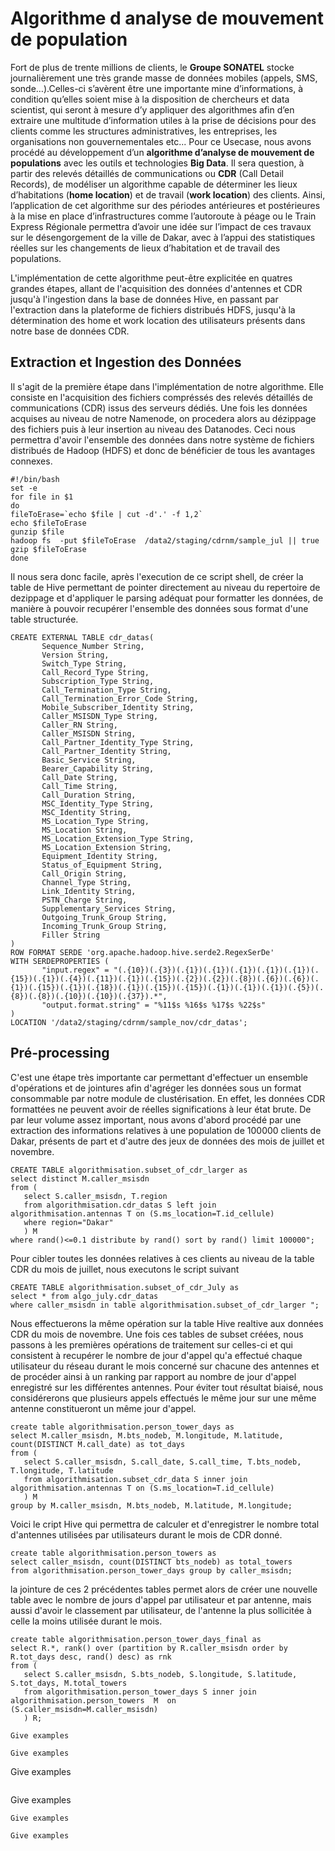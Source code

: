 # Algorithme d analyse de mouvement de population

Fort de plus de trente millions de clients, le **Groupe SONATEL** stocke journalièrement une très grande masse de données mobiles (appels, SMS, sonde…).Celles-ci s’avèrent être une importante mine d’informations, à condition qu’elles soient mise à la disposition de chercheurs et data scientist, qui seront à mesure d’y appliquer des algorithmes afin d’en extraire une multitude d’information utiles à la prise de décisions pour des clients comme les structures administratives, les entreprises, les organisations non gouvernementales etc... 
Pour ce Usecase, nous avons procédé  au développement d’un **algorithme d’analyse de mouvement de populations** avec les outils et technologies **Big Data**. Il sera question, à partir des relevés détaillés de communications ou **CDR** (Call Detail Records), de modéliser un algorithme capable de déterminer les lieux d’habitations (**home location**) et de travail (**work location**) des clients. Ainsi, l’application de cet algorithme sur des périodes antérieures et postérieures à la mise en place d’infrastructures comme l’autoroute à péage ou le Train Express Régionale permettra d’avoir une idée sur l’impact de ces travaux sur le désengorgement de la ville de Dakar, avec à l’appui des statistiques réelles sur les changements de lieux d’habitation et de travail des populations.

L'implémentation de cette algorithme peut-être explicitée en quatres grandes étapes, allant de l'acquisition des données d'antennes et CDR jusqu'à l'ingestion dans la base de données Hive, en passant par l'extraction dans la plateforme de fichiers distribués HDFS, jusqu'à la détermination des home et work location des utilisateurs présents dans notre base de données CDR.

## Extraction et Ingestion des Données
 Il s'agit de la première étape dans l'implémentation de notre algorithme. Elle consiste en l'acquisition des fichiers compréssés des relevés détaillés de communications (CDR) issus des serveurs dédiés. Une fois les données acquises au niveau de notre Namenode, on procedera alors au dézippage des fichiers puis à leur insertion au niveau des Datanodes. Ceci nous permettra d'avoir l'ensemble des données dans notre système de fichiers distribués de Hadoop (HDFS) et donc de bénéficier de tous les avantages connexes. 
 ```
#!/bin/bash
set -e
for file in $1
do 
 fileToErase=`echo $file | cut -d'.' -f 1,2`
 echo $fileToErase
 gunzip $file 
 hadoop fs  -put $fileToErase  /data2/staging/cdrnm/sample_jul || true 
 gzip $fileToErase 
done
```
Il nous sera donc facile, après l'execution de ce script shell, de créer la table de Hive permettant de pointer directement au niveau du repertoire de dezippage et d'appliquer le parsing adéquat pour formatter les données, de manière à pouvoir recupérer l'ensemble des données sous format d'une table structurée.
 ```
CREATE EXTERNAL TABLE cdr_datas(
        Sequence_Number String,
        Version String,
        Switch_Type String,
        Call_Record_Type String,
        Subscription_Type String,
        Call_Termination_Type String,
        Call_Termination_Error_Code String,
        Mobile_Subscriber_Identity String,
        Caller_MSISDN_Type String,
        Caller_RN String,
        Caller_MSISDN String,
        Call_Partner_Identity_Type String,
        Call_Partner_Identity String,
        Basic_Service String,
        Bearer_Capability String,
        Call_Date String,
        Call_Time String,
        Call_Duration String,
        MSC_Identity_Type String,
        MSC_Identity String,
        MS_Location_Type String,
        MS_Location String,
        MS_Location_Extension_Type String,
        MS_Location_Extension String,
        Equipment_Identity String,
        Status_of_Equipment String,
        Call_Origin String,
        Channel_Type String,
        Link_Identity String,
        PSTN_Charge String,
        Supplementary_Services String,
        Outgoing_Trunk_Group String,
        Incoming_Trunk_Group String,
        Filler String
)
ROW FORMAT SERDE 'org.apache.hadoop.hive.serde2.RegexSerDe'
WITH SERDEPROPERTIES (
        "input.regex" = "(.{10})(.{3})(.{1})(.{1})(.{1})(.{1})(.{1})(.{15})(.{1})(.{4})(.{11})(.{1})(.{15})(.{2})(.{2})(.{8})(.{6})(.{6})(.{1})(.{15})(.{1})(.{18})(.{1})(.{15})(.{15})(.{1})(.{1})(.{1})(.{5})(.{8})(.{8})(.{10})(.{10})(.{37}).*",
        "output.format.string" = "%11$s %16$s %17$s %22$s"
)
LOCATION '/data2/staging/cdrnm/sample_nov/cdr_datas';
```
 ## Pré-processing
 C'est une étape très importante car permettant d'effectuer un ensemble d'opérations et de jointures afin d'agréger les données sous un format consommable par notre module de clustérisation. En effet, les données CDR formattées ne peuvent avoir de réelles significations à leur état brute. 
 De par leur volume assez important, nous avons d'abord procédé par une extraction des informations relatives à une population de 100000 clients de Dakar, présents de part et d'autre des jeux de données des mois de juillet et novembre.
 ```
CREATE TABLE algorithmisation.subset_of_cdr_larger as 
select distinct M.caller_msisdn 
from (
    select S.caller_msisdn, T.region 
    from algorithmisation.cdr_datas S left join algorithmisation.antennas T on (S.ms_location=T.id_cellule) 
    where region="Dakar"
    ) M 
where rand()<=0.1 distribute by rand() sort by rand() limit 100000";
```
Pour cibler toutes les données relatives à ces clients au niveau de la table CDR du mois de juillet, nous executons le script suivant
 ```
 CREATE TABLE algorithmisation.subset_of_cdr_July as 
select * from algo_july.cdr_datas 
where caller_msisdn in table algorithmisation.subset_of_cdr_larger ";
```
Nous effectuerons la même opération sur la table Hive realtive aux données CDR du mois de novembre. 
Une fois ces tables de subset créées, nous passons à les premières opérations de traitement sur celles-ci et qui consistent à recupérer le nombre de jour d'appel qu'a effectué chaque utilisateur du réseau durant le mois concerné sur chacune des antennes et de procéder ainsi à un ranking par rapport au nombre de jour d'appel enregistré sur les différentes antennes. Pour éviter tout résultat biaisé, nous considérerons que plusieurs appels effectués le même jour sur une même antenne constitueront un même jour d'appel.
 ```
create table algorithmisation.person_tower_days as 
select M.caller_msisdn, M.bts_nodeb, M.longitude, M.latitude, count(DISTINCT M.call_date) as tot_days 
from (
    select S.caller_msisdn, S.call_date, S.call_time, T.bts_nodeb, T.longitude, T.latitude 
    from algorithmisation.subset_cdr_data S inner join algorithmisation.antennas T on (S.ms_location=T.id_cellule)
    ) M 
group by M.caller_msisdn, M.bts_nodeb, M.latitude, M.longitude;
```
Voici le cript Hive qui permettra de calculer et d'enregistrer le nombre total d'antennes utilisées par utilisateurs durant le mois de CDR donné.
 ```
create table algorithmisation.person_towers as 
select caller_msisdn, count(DISTINCT bts_nodeb) as total_towers 
from algorithmisation.person_tower_days group by caller_msisdn;
```
la jointure de ces 2 précédentes tables permet alors de créer une nouvelle table avec le nombre de jours d'appel par utilisateur et par antenne, mais aussi d'avoir le classement par utilisateur, de l'antenne la plus sollicitée à celle la moins utilisée durant le mois.
 ```
create table algorithmisation.person_tower_days_final as 
select R.*, rank() over (partition by R.caller_msisdn order by R.tot_days desc, rand() desc) as rnk 
from (
    select S.caller_msisdn, S.bts_nodeb, S.longitude, S.latitude, S.tot_days, M.total_towers 
    from algorithmisation.person_tower_days S inner join algorithmisation.person_towers  M  on (S.caller_msisdn=M.caller_msisdn)
    ) R;
```
 ```
Give examples
```
 ```
Give examples
```
Give examples
```
 ```
Give examples
```
Give examples
```
 ```
Give examples
```
